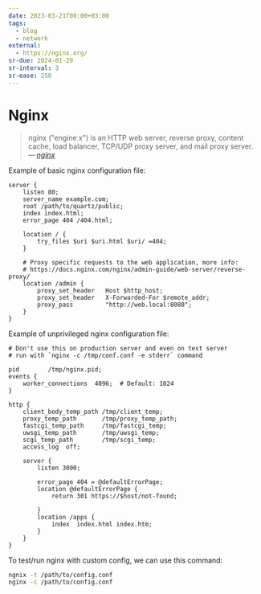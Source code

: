 ```yaml
---
date: 2023-03-21T00:00+03:00
tags:
  - blog
  - network
external:
  - https://nginx.org/
sr-due: 2024-01-29
sr-interval: 3
sr-ease: 250
---
```


# Nginx

> nginx ("engine x") is an HTTP web server, reverse proxy, content cache, load
> balancer, TCP/UDP proxy server, and mail proxy server.\
> — <cite>[nginx](https://nginx.org/)</cite>

Example of basic nginx configuration file:

```nginx
server {
    listen 80;
    server_name example.com;
    root /path/to/quartz/public;
    index index.html;
    error_page 404 /404.html;

    location / {
        try_files $uri $uri.html $uri/ =404;
    }

    # Proxy specific requests to the web application, more info:
    # https://docs.nginx.com/nginx/admin-guide/web-server/reverse-proxy/
    location /admin {
        proxy_set_header   Host $http_host;
        proxy_set_header   X-Forwarded-For $remote_addr;
        proxy_pass         "http://web.local:8080";
    }
}
```

Example of unprivileged nginx configuration file:

```nginx
# Don't use this on production server and even on test server
# run with `nginx -c /tmp/conf.conf -e stderr` command

pid        /tmp/nginx.pid;
events {
    worker_connections  4096;  # Default: 1024
}

http {
    client_body_temp_path /tmp/client_temp;
    proxy_temp_path       /tmp/proxy_temp_path;
    fastcgi_temp_path     /tmp/fastcgi_temp;
    uwsgi_temp_path       /tmp/uwsgi_temp;
    scgi_temp_path        /tmp/scgi_temp;
    access_log  off;

    server {
        listen 3000;

        error_page 404 = @defaultErrorPage;
        location @defaultErrorPage {
            return 301 https://$host/not-found;

        }
        location /apps {
            index  index.html index.htm;
        }
    }
}
```

To test/run nginx with custom config, we can use this command:

```sh
ngnix -t /path/to/config.conf
nginx -c /path/to/config.conf
```
